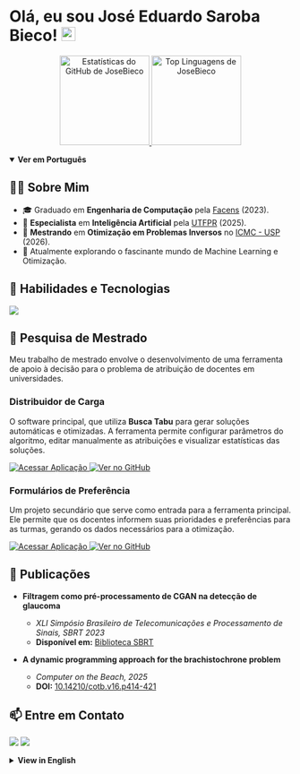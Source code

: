 # Olá, eu sou José Eduardo Saroba Bieco! <img src="https://media.giphy.com/media/hvRJCLFzcasrR4ia7z/giphy.gif" width="25px">

<p align="center">
  <a href="https://github.com/JoseBieco">
    <img src="https://github-readme-stats.vercel.app/api?username=JoseBieco&show_icons=true&theme=gotham&include_all_commits=true&count_private=true" alt="Estatísticas do GitHub de JoseBieco" height="160em" />
    <img src="https://github-readme-stats.vercel.app/api/top-langs/?username=JoseBieco&layout=compact&langs_count=7&theme=gotham" alt="Top Linguagens de JoseBieco" height="160em" />
  </a>
</p>

<details open>
<summary><strong>Ver em Português</strong></summary>

## 👨‍💻 Sobre Mim

- 🎓 Graduado em **Engenharia de Computação** pela [Facens](https://facens.br) (2023).
- 🧠 **Especialista** em **Inteligência Artificial** pela [UTFPR](https://www.utfpr.edu.br/campus/cornelioprocopio) (2025).
- 🔬 **Mestrando** em **Otimização em Problemas Inversos** no [ICMC - USP](https://www.icmc.usp.br) (2026).
- 🌱 Atualmente explorando o fascinante mundo de Machine Learning e Otimização.

## 🚀 Habilidades e Tecnologias

<p align="left">
  <a href="https://skillicons.dev">
    <img src="https://skillicons.dev/icons?i=javascript,typescript,python,react,nextjs,laravel,latex,materialui,tensorflow" />
  </a>
</p>

## 🔬 Pesquisa de Mestrado

Meu trabalho de mestrado envolve o desenvolvimento de uma ferramenta de apoio à decisão para o problema de atribuição de docentes em universidades.

### Distribuidor de Carga
O software principal, que utiliza **Busca Tabu** para gerar soluções automáticas e otimizadas. A ferramenta permite configurar parâmetros do algoritmo, editar manualmente as atribuições e visualizar estatísticas das soluções.

<p>
  <a href="https://distribuidor-de-carga.vercel.app" target="_blank">
    <img src="https://img.shields.io/badge/Acessar%20Aplica%C3%A7%C3%A3o-%230077B5?style=for-the-badge&logo=vercel&logoColor=white" alt="Acessar Aplicação">
  </a>
  <a href="https://github.com/InvOptLab/distribuidor-de-carga" target="_blank">
    <img src="https://img.shields.io/badge/Ver%20no%20GitHub-%23333?style=for-the-badge&logo=github&logoColor=white" alt="Ver no GitHub">
  </a>
</p>

### Formulários de Preferência
Um projeto secundário que serve como entrada para a ferramenta principal. Ele permite que os docentes informem suas prioridades e preferências para as turmas, gerando os dados necessários para a otimização.

<p>
  <a href="https://invoptlab.github.io/formularios" target="_blank">
    <img src="https://img.shields.io/badge/Acessar%20Aplica%C3%A7%C3%A3o-%230077B5?style=for-the-badge&logo=github&logoColor=white" alt="Acessar Aplicação">
  </a>
  <a href="https://github.com/InvOptLab/formularios" target="_blank">
    <img src="https://img.shields.io/badge/Ver%20no%20GitHub-%23333?style=for-the-badge&logo=github&logoColor=white" alt="Ver no GitHub">
  </a>
</p>

## 📝 Publicações

- **Filtragem como pré-processamento de CGAN na detecção de glaucoma**
  - *XLI Simpósio Brasileiro de Telecomunicações e Processamento de Sinais, SBRT 2023*
  - **Disponível em:** [Biblioteca SBRT](https://biblioteca.sbrt.org.br/articles/4426)

- **A dynamic programming approach for the brachistochrone problem**
  - *Computer on the Beach, 2025*
  - **DOI:** [10.14210/cotb.v16.p414-421](https://doi.org/10.14210/cotb.v16.p414-421)

## 📫 Entre em Contato

<p align="left">
<a href="https://www.linkedin.com/in/josebieco/" target="_blank"><img src="https://img.shields.io/badge/-LinkedIn-%230077B5?style=for-the-badge&logo=linkedin&logoColor=white" target="_blank"></a>
<a href="mailto:josebieco@gmail.com"><img src="https://img.shields.io/badge/-Gmail-%23333?style=for-the-badge&logo=gmail&logoColor=white" target="_blank"></a>
</p>

</details>

<details>
<summary><strong>View in English</strong></summary>

## 👨‍💻 About Me

- 🎓 Graduated in **Computer Engineering** from [Facens](https://facens.br) (2023).
- 🧠 Specialist in **Artificial Intelligence** from [UTFPR](https://www.utfpr.edu.br/campus/cornelioprocopio) (2025).
- 🔬 Master's Student in **Optimization in inverse problems** at [ICMC - USP](https://www.icmc.usp.br) (2026).
- 🌱 Currently exploring the fascinating world of Machine Learning and Optimization.

## 🚀 Skills and Technologies

<p align="left">
  <a href="https://skillicons.dev">
    <img src="https://skillicons.dev/icons?i=javascript,typescript,python,react,nextjs,laravel,latex,materialui,tensorflow" />
  </a>
</p>

## 🔬 Master's Research

My master's research involves developing a decision support tool for the teacher assignment problem in universities.

### Load Balancer
The main software, which uses **Tabu Search** to generate automatic and optimized solutions. The tool allows configuring algorithm parameters, manually editing assignments, and viewing statistics of the generated solutions.

<p>
  <a href="https://distribuidor-de-carga.vercel.app" target="_blank">
    <img src="https://img.shields.io/badge/Access%20Application-%230077B5?style=for-the-badge&logo=vercel&logoColor=white" alt="Access Application">
  </a>
  <a href="https://github.com/InvOptLab/distribuidor-de-carga" target="_blank">
    <img src="https://img.shields.io/badge/View%20on%20GitHub-%23333?style=for-the-badge&logo=github&logoColor=white" alt="View on GitHub">
  </a>
</p>

### Preference Forms
A secondary project that serves as input for the main tool. It allows teachers to report their priorities and preferences for classes, generating the necessary data for optimization.

<p>
  <a href="https://invoptlab.github.io/formularios" target="_blank">
    <img src="https://img.shields.io/badge/Access%20Application-%230077B5?style=for-the-badge&logo=github&logoColor=white" alt="Access Application">
  </a>
  <a href="https://github.com/InvOptLab/formularios" target="_blank">
    <img src="https://img.shields.io/badge/View%20on%20GitHub-%23333?style=for-the-badge&logo=github&logoColor=white" alt="View on GitHub">
  </a>
</p>

## 📝 Publications

- **Filtering as a CGAN pre-processing step in glaucoma detection**
  - *XLI Brazilian Symposium on Telecommunications and Signal Processing, SBRT 2023*
  - **Available at:** [SBRT Library](https://biblioteca.sbrt.org.br/articles/4426)

- **A dynamic programming approach for the brachistochrone problem**
  - *Computer on the Beach, 2025*
  - **DOI:** [10.14210/cotb.v16.p414-421](https://doi.org/10.14210/cotb.v16.p414-421)

## 📫 Contact Me

<p align="left">
<a href="https://www.linkedin.com/in/josebieco/" target="_blank"><img src="https://img.shields.io/badge/-LinkedIn-%230077B5?style=for-the-badge&logo=linkedin&logoColor=white" target="_blank"></a>
<a href="mailto:josebieco@gmail.com"><img src="https://img.shields.io/badge/-Gmail-%23333?style=for-the-badge&logo=gmail&logoColor=white" target="_blank"></a>
</p>

</details>

